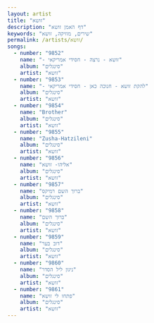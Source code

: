 ```yaml
---
layout: artist
title: "זושא"
description: "דף האמן זושא"
keywords: "שירים, מוזיקה, זושא"
permalink: /artists/זושא/
songs:
  - number: "9852"
    name: "- זושא - נרצה - חסידי אמריקאי"
    album: "סינגלים"
    artist: "זושא"
  - number: "9853"
    name: "- להקת זושא - חנוכה כאן - חסידי אמריקאי"
    album: "סינגלים"
    artist: "זושא"
  - number: "9854"
    name: "Brother"
    album: "סינגלים"
    artist: "זושא"
  - number: "9855"
    name: "Zusha-Hatzileni"
    album: "סינגלים"
    artist: "זושא"
  - number: "9856"
    name: "אליהו- זושא"
    album: "סינגלים"
    artist: "זושא"
  - number: "9857"
    name: "ברוך השם רמיקס"
    album: "סינגלים"
    artist: "זושא"
  - number: "9858"
    name: "ברוך השם"
    album: "סינגלים"
    artist: "זושא"
  - number: "9859"
    name: "דוב בער"
    album: "סינגלים"
    artist: "זושא"
  - number: "9860"
    name: "ניגון ליל הסדר"
    album: "סינגלים"
    artist: "זושא"
  - number: "9861"
    name: "פתחו לי זושא"
    album: "סינגלים"
    artist: "זושא"
---
```

